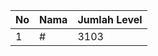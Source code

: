 | No | Nama            | Jumlah Level |
|----|-----------------|--------------|
| 1  | #    |    3103        |
